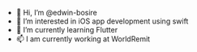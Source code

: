 - 👋 Hi, I’m @edwin-bosire
- 👀 I’m interested in iOS app development using swift
- 🌱 I’m currently learning Flutter
- 📫 I am currently working at WorldRemit

<!---
edwin-bosire/edwin-bosire is a ✨ special ✨ repository because its `README.md` (this file) appears on your GitHub profile.
You can click the Preview link to take a look at your changes.
--->
